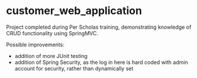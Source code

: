 <h1>customer_web_application</h1>

Project completed during Per Scholas training, demonstrating knowledge of CRUD functionality using SpringMVC.

Possible improvements:

- addition of more JUnit testing
- addition of Spring Security, as the log in here is hard coded with admin account for security, rather than dynamically set
